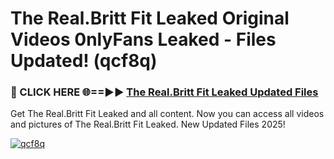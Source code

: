# The Real.Britt Fit Leaked Original Videos 0nlyFans Leaked - Files Updated! (qcf8q)

<h3>🔴 CLICK HERE 🌐==►► <a href="https://tinyurl.com/4seja8ks" rel="nofollow">The Real.Britt Fit Leaked Updated Files</a></h3>

Get The Real.Britt Fit Leaked and all content. Now you can access all videos and pictures of The Real.Britt Fit Leaked. New Updated Files 2025!

[![qcf8q](https://i.imgur.com/EWjZXRe.gif)](https://tinyurl.com/4seja8ks)
